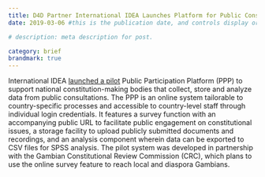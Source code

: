 ```yaml
---
title: D4D Partner International IDEA Launches Platform for Public Consultation on Governance Issues in The Gambia
date: 2019-03-06 #this is the publication date, and controls display order.

# description: meta description for post.

category: brief
brandmark: true
---
```


International IDEA [launched a pilot][link] Public Participation Platform (PPP) to support national
constitution-making bodies that collect, store and analyze data from public consultations. The PPP is an online system tailorable to country-specific processes and accessible to country-level staff through individual login credentials. It features a survey function with an accompanying public URL to facilitate public engagement on constitutional issues, a storage facility to upload publicly submitted documents and recordings, and an analysis component wherein data can be exported to CSV files for SPSS analysis. The pilot system was developed in partnership with the Gambian Constitutional Review Commission (CRC), which plans to use the online survey feature to reach local and diaspora Gambians. 

[link]: https://www.grts.gm/featured/international-idea-trains-staff-of-the-crc-in-public-participation-platform/
